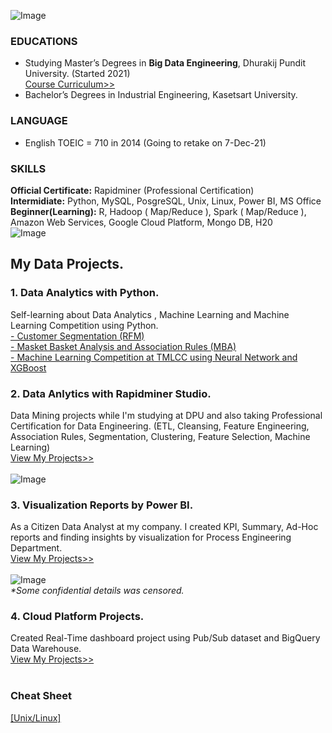![Image](https://github.com/Pakkawatk/portfolio/blob/gh-pages/img/logo.jpg?raw=true)<br />
### EDUCATIONS<br /> 
- Studying Master’s Degrees in **Big Data Engineering**, Dhurakij Pundit University. (Started 2021)<br />
[Course Curriculum>>](https://cite.dpu.ac.th/bigdata/master-bigdata/structure-bigdata.html)<br />
- Bachelor’s Degrees in Industrial Engineering, Kasetsart University.<br />

### LANGUAGE<br />
- English TOEIC = 710 in 2014 (Going to retake on 7-Dec-21)<br />

### SKILLS
**Official Certificate:** Rapidminer (Professional Certification)<br />
**Intermidiate:**         Python, MySQL, PosgreSQL, Unix, Linux, Power BI, MS Office<br />
**Beginner(Learning):**  R, Hadoop ( Map/Reduce ), Spark ( Map/Reduce ), Amazon Web Services, Google Cloud Platform, Mongo DB, H20<br />
![Image](https://github.com/Pakkawatk/portfolio/blob/gh-pages/img/skills.png?raw=true)<br />

## My Data Projects.

### 1. Data Analytics with Python.
Self-learning about Data Analytics , Machine Learning and Machine Learning Competition using Python.<br />
[- Customer Segmentation (RFM)](https://pakkawatk.github.io/portfolio/projects/python/rfm)<br />
[- Masket Basket Analysis and Association Rules (MBA)](https://pakkawatk.github.io/portfolio/projects/python/mba)<br />
[- Machine Learning Competition at TMLCC using Neural Network and XGBoost](https://pakkawatk.github.io/portfolio/projects/python/tmlcc)<br />

### 2. Data Anlytics with Rapidminer Studio.<br />
Data Mining projects while I'm studying at DPU and also taking Professional Certification for Data Engineering. (ETL, Cleansing, Feature Engineering, Association Rules, Segmentation, Clustering, Feature Selection, Machine Learning)<br />
 [View My Projects>>](https://pakkawatk.github.io/portfolio/projects/rapm)<br /><br />
![Image](https://github.com/Pakkawatk/portfolio/blob/gh-pages/img/rapid1.PNG?raw=true)<br />

### 3. Visualization Reports by Power BI.<br /> 
As a Citizen Data Analyst at my company. I created KPI, Summary, Ad-Hoc reports and finding insights by visualization for Process Engineering Department.<br />
 [View My Projects>>](https://pakkawatk.github.io/portfolio/projects/vis/bi)<br /><br />
![Image](https://github.com/Pakkawatk/portfolio/blob/gh-pages/img/bi0.png?raw=true)<br />
_*Some confidential details was censored._<br />

### 4. Cloud Platform Projects.<br />
Created Real-Time dashboard project using Pub/Sub dataset and BigQuery Data Warehouse.<br />
[View My Projects>>](https://pakkawatk.github.io/portfolio/projects/gcp)<br /><br />

### Cheat Sheet
[[Unix/Linux]](https://pakkawatk.github.io/portfolio/cc_unix)
